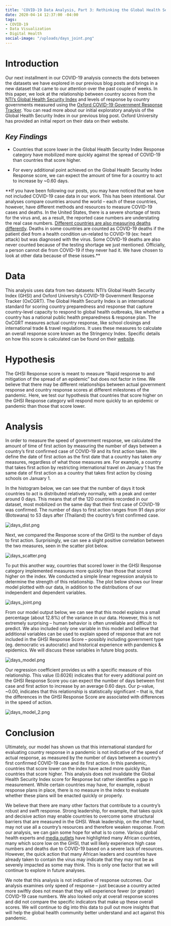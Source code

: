 ```yaml
---
title: 'COVID-19 Data Analysis, Part 3: Rethinking the Global Health Security Index'
date: 2020-04-14 12:37:00 -04:00
tags:
- COVID-19
- Data Visualization
- Digital Health
social-image: "/uploads/days_joint.png"
---
```


# **Introduction**

Our next installment in our COVID-19 analysis connects the dots between the datasets we have explored in our previous blog posts and brings in a new dataset that came to our attention over the past couple of weeks. In this paper, we look at the relationship between country scores from the [NTI’s Global Health Security Index](https://www.ghsindex.org/) and levels of response by country governments measured using the [Oxford COVID-19 Government Response Tracker](%5Bhttps://www.bsg.ox.ac.uk/research/research-projects/oxford-covid-19-government-response-tracker%5D). You can read more about our initial exploratory analysis of the Global Health Security Index in our previous blog post. Oxford University has provided an initial report on their data on their website.

## *Key Findings*

* Countries that score lower in the Global Health Security Index Response category have mobilized more quickly against the spread of COVID-19 than countries that score higher.


* For every additional point achieved on the Global Health Security Index Response score, we can expect the amount of time for a country to act to increase by \~0.60 days.

\*\*If you have been following our posts, you may have noticed that we have not included COVID-19 case data in our work. This has been intentional. Our analyses compare countries around the world – each of these countries, however, have different methods and resources to measure COVID-19 cases and deaths. In the United States, there is a severe shortage of tests for the virus and, as a result, the reported case numbers are understating the real case numbers. [Different countries are also measuring deaths differently](https://www.bbc.com/future/article/20200401-coronavirus-why-death-and-mortality-rates-differ). Deaths in some countries are counted as COVID-19 deaths if the patient died from a health condition un-related to COVID-19 (ex: heart attack) but was diagnosed with the virus. Some COVID-19 deaths are also never counted because of the testing shortage we just mentioned. Officially, a person cannot die from COVID-19 if they never had it. We have chosen to look at other data because of these issues.\*\*

# **Data**

This analysis uses data from two datasets: NTI’s Global Health Security Index (GHSI) and Oxford University’s COVID-19 Government Response Tracker (OxCGRT). The Global Health Security Index is an international standard for scoring country preparedness and response that capture country-level capacity to respond to global health outbreaks, like whether a country has a national public health preparedness & response plan. The OxCGRT measures actual country response, like school closings and international trade & travel regulations. It uses these measures to calculate an overall response score known as the Stringency Index. Specific details on how this score is calculated can be found on their [website](https://www.bsg.ox.ac.uk/research/research-projects/oxford-covid-19-government-response-tracker).

# **Hypothesis**

The GHSI Response score is meant to measure “Rapid response to and mitigation of the spread of an epidemic” but does not factor in time. We believe that there may be different relationships between actual government response and country response scores at different milestones of the pandemic. Here, we test our hypothesis that countries that score higher on the GHSI Response category will respond more quickly to an epidemic or pandemic than those that score lower.

# **Analysis**

In order to measure the speed of government response, we calculated the amount of time of first action by measuring the number of days between a country’s first confirmed case of COVID-19 and its first action taken. We define the date of first action as the first date that a country has taken *any* measures, regardless of what those measures are. For example, a country that takes first action by restricting international travel on January 1 has the same date of first action as a country that takes first action by closing schools on January 1.

In the histogram below, we can see that the number of days it took countries to act is distributed relatively normally, with a peak and center around 0 days. This means that of the 120 countries recorded in our dataset, most mobilized on the same day that their first case of COVID-19 was confirmed. The number of days to first action ranges from 91 days prior (Botswana) to 53 days after (Thailand) the country’s first confirmed case.

![days_dist.png](/uploads/days_dist.png)

Next, we compared the Response score of the GHSI to the number of days to first action. Surprisingly, we can see a slight positive correlation between the two measures, seen in the scatter plot below.

![days_scatter.png](/uploads/days_scatter.png)

To put this another way, countries that scored lower in the GHSI Response category implemented measures more quickly than those that scored higher on the index. We conducted a simple linear regression analysis to determine the strength of this relationship. The plot below shows our linear model plotted with our data, in addition to the distributions of our independent and dependent variables.

![days_joint.png](/uploads/days_joint.png)

From our model output below, we can see that this model explains a small percentage (about 12.8%) of the variance in our data. However, this is not extremely surprising – human behavior is often unreliable and difficult to predict. We also included only one variable in this model and believe that additional variables can be used to explain speed of response that are not included in the GHSI Response Score – possibly including government type (eg. democratic vs autocratic) and historical experience with pandemics & epidemics. We will discuss these variables in future blog posts.

![days_model.png](/uploads/days_model.png)

Our regression coefficient provides us with a specific measure of this relationship. This value (0.6026) indicates that for every additional point on the GHSI Response Score you can expect the number of days between first case and first action to increase by an average 0.60 days. Our p-value, \~0.00, indicates that this relationship is statistically significant – that is, that the differences in the GHSI Response Score are associated with differences in the speed of action.

![days_model_2.png](/uploads/days_model_2.png)

# **Conclusion**

Ultimately, our model has shown us that this international standard for evaluating country response in a pandemic is not indicative of the speed of actual response, as measured by the number of days between a country’s first confirmed COVID-19 case and its first action. In this pandemic, countries that score lower on the index have acted more quickly than countries that score higher. This analysis does not invalidate the Global Health Security Index score for Response but rather identifies a gap in measurement. While certain countries may have, for example, robust response plans in place, there is no measure in the index to evaluate whether these plans will be enacted quickly or properly.

We believe that there are many other factors that contribute to a country’s robust and swift response. Strong leadership, for example, that takes quick and decisive action may enable countries to overcome some structural barriers that are measured in the GHSI. Weak leadership, on the other hand, may not use all a country’s resources and therefore weaken response. From our analysis, we can gain some hope for what is to come. Various global health experts and [media outlets](https://time.com/5816299/coronavirus-africa-ventilators-doctors) have highlighted many African countries, many which score low on the GHSI, that will likely experience high case numbers and deaths due to COVID-19 based on a severe lack of resources. However, the quick action that many African leaders and countries have already taken to contain the virus may indicate that they may not be as severely impacted as some may think. This is only one factor that we will continue to explore in future analyses.

We note that this analysis is not indicative of response outcomes. Our analysis examines only speed of response – just because a country acted more swiftly does not mean that they will experience fewer (or greater) COVID-19 case numbers. We also looked only at overall response scores and did not compare the specific indicators that make up these overall scores. We will continue to dig into this data to pull out more insights that will help the global health community better understand and act against this pandemic.